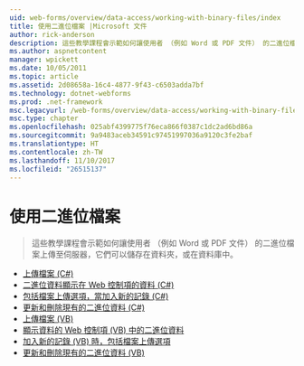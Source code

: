```yaml
---
uid: web-forms/overview/data-access/working-with-binary-files/index
title: 使用二進位檔案 |Microsoft 文件
author: rick-anderson
description: 這些教學課程會示範如何讓使用者 （例如 Word 或 PDF 文件） 的二進位檔案上傳至伺服器，它們可以儲存在資料夾，或在資料庫中。
ms.author: aspnetcontent
manager: wpickett
ms.date: 10/05/2011
ms.topic: article
ms.assetid: 2d08658a-16c4-4877-9f43-c6503adda7bf
ms.technology: dotnet-webforms
ms.prod: .net-framework
msc.legacyurl: /web-forms/overview/data-access/working-with-binary-files
msc.type: chapter
ms.openlocfilehash: 025abf4399775f76eca866f0387c1dc2ad6bd86a
ms.sourcegitcommit: 9a9483aceb34591c97451997036a9120c3fe2baf
ms.translationtype: HT
ms.contentlocale: zh-TW
ms.lasthandoff: 11/10/2017
ms.locfileid: "26515137"
---
```

<a name="working-with-binary-files"></a>使用二進位檔案
====================
> 這些教學課程會示範如何讓使用者 （例如 Word 或 PDF 文件） 的二進位檔案上傳至伺服器，它們可以儲存在資料夾，或在資料庫中。


- [上傳檔案 (C#)](uploading-files-cs.md)
- [二進位資料顯示在 Web 控制項的資料 (C#)](displaying-binary-data-in-the-data-web-controls-cs.md)
- [包括檔案上傳選項，當加入新的記錄 (C#)](including-a-file-upload-option-when-adding-a-new-record-cs.md)
- [更新和刪除現有的二進位資料 (C#)](updating-and-deleting-existing-binary-data-cs.md)
- [上傳檔案 (VB)](uploading-files-vb.md)
- [顯示資料的 Web 控制項 (VB) 中的二進位資料](displaying-binary-data-in-the-data-web-controls-vb.md)
- [加入新的記錄 (VB) 時，包括檔案上傳選項](including-a-file-upload-option-when-adding-a-new-record-vb.md)
- [更新和刪除現有的二進位資料 (VB)](updating-and-deleting-existing-binary-data-vb.md)
